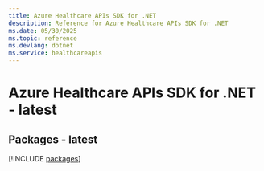 ```yaml
---
title: Azure Healthcare APIs SDK for .NET
description: Reference for Azure Healthcare APIs SDK for .NET
ms.date: 05/30/2025
ms.topic: reference
ms.devlang: dotnet
ms.service: healthcareapis
---
```

# Azure Healthcare APIs SDK for .NET - latest
## Packages - latest
[!INCLUDE [packages](healthcare-apis-index.md)]